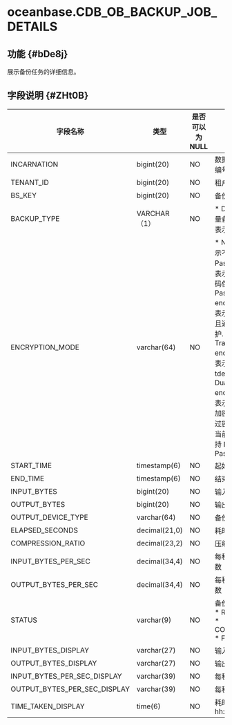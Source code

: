 oceanbase.CDB_OB_BACKUP_JOB_DETAILS 
========================================================



功能 {#bDe8j}
-----------

展示备份任务的详细信息。

字段说明 {#ZHt0B}
-------------



|           **字段名称**           |    **类型**     | **是否可以为 NULL** |                                                                                                                                                                                     **描述**                                                                                                                                                                                      |
|------------------------------|---------------|----------------|---------------------------------------------------------------------------------------------------------------------------------------------------------------------------------------------------------------------------------------------------------------------------------------------------------------------------------------------------------------------------------|
| INCARNATION                  | bigint(20)    | NO             | 数据库的分身编号。                                                                                                                                                                                                                                                                                                                                                                       |
| TENANT_ID                    | bigint(20)    | NO             | 租户 ID                                                                                                                                                                                                                                                                                                                                                                           |
| BS_KEY                       | bigint(20)    | NO             | 备份集 ID                                                                                                                                                                                                                                                                                                                                                                          |
| BACKUP_TYPE                  | VARCHAR（1）    | NO             | * D：表示全量备份   * I：表示增量备份                                                                                                                                                                                                                                                                      |
| ENCRYPTION_MODE              | varchar(64)   | NO             | * None：表示不加密   * Password：表示只使用密码保护   * Password encryption：表示加密，并且通过密码保护.   * Transparent encryption：表示加使用了tde 加密   * Dual mode encryption：表示通过tde加密，并且通过密码保护    当前版本仅支持 None 和 Password |
| START_TIME                   | timestamp(6)  | NO             | 起始时间                                                                                                                                                                                                                                                                                                                                                                            |
| END_TIME                     | timestamp(6)  | NO             | 结束时间                                                                                                                                                                                                                                                                                                                                                                            |
| INPUT_BYTES                  | bigint(20)    | NO             | 输入字节数                                                                                                                                                                                                                                                                                                                                                                           |
| OUTPUT_BYTES                 | bigint(20)    | NO             | 输出字节数                                                                                                                                                                                                                                                                                                                                                                           |
| OUTPUT_DEVICE_TYPE           | varchar(64)   | NO             | 备份的介质                                                                                                                                                                                                                                                                                                                                                                           |
| ELAPSED_SECONDS              | decimal(21,0) | NO             | 耗时                                                                                                                                                                                                                                                                                                                                                                              |
| COMPRESSION_RATIO            | decimal(23,2) | NO             | 压缩率                                                                                                                                                                                                                                                                                                                                                                             |
| INPUT_BYTES_PER_SEC          | decimal(34,4) | NO             | 每秒输入字节数                                                                                                                                                                                                                                                                                                                                                                         |
| OUTPUT_BYTES_PER_SEC         | decimal(34,4) | NO             | 每秒输出字节数                                                                                                                                                                                                                                                                                                                                                                         |
| STATUS                       | varchar(9)    | NO             | 备份的状态： * RUNNING   * COMPLETED   * FAILED                                                                                                                                                                                                   |
| INPUT_BYTES_DISPLAY          | varchar(27)   | NO             | 输入字节数                                                                                                                                                                                                                                                                                                                                                                           |
| OUTPUT_BYTES_DISPLAY         | varchar(27)   | NO             | 输出字节数                                                                                                                                                                                                                                                                                                                                                                           |
| INPUT_BYTES_PER_SEC_DISPLAY  | varchar(39)   | NO             | 每秒输入速度                                                                                                                                                                                                                                                                                                                                                                          |
| OUTPUT_BYTES_PER_SEC_DISPLAY | varchar(39)   | NO             | 每秒输出速度                                                                                                                                                                                                                                                                                                                                                                          |
| TIME_TAKEN_DISPLAY           | time(6)       | NO             | 耗时 hh:mm:ss                                                                                                                                                                                                                                                                                                                                                                     |



